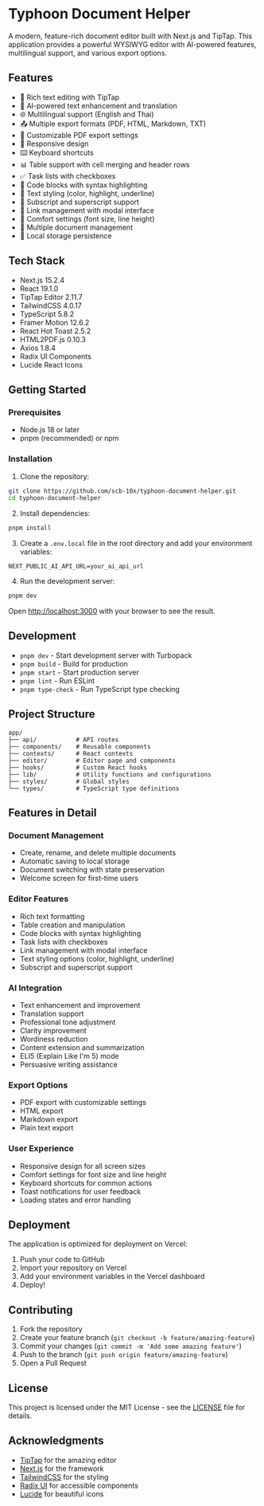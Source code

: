 # Typhoon Document Helper

A modern, feature-rich document editor built with Next.js and TipTap. This application provides a powerful WYSIWYG editor with AI-powered features, multilingual support, and various export options.

## Features

- 📝 Rich text editing with TipTap
- 🤖 AI-powered text enhancement and translation
- 🌐 Multilingual support (English and Thai)
- 📤 Multiple export formats (PDF, HTML, Markdown, TXT)
- 🎨 Customizable PDF export settings
- 📱 Responsive design
- ⌨️ Keyboard shortcuts
- 📊 Table support with cell merging and header rows
- ✅ Task lists with checkboxes
- 🎯 Code blocks with syntax highlighting
- 🎨 Text styling (color, highlight, underline)
- 📝 Subscript and superscript support
- 🔗 Link management with modal interface
- 📏 Comfort settings (font size, line height)
- 📄 Multiple document management
- 💾 Local storage persistence

## Tech Stack

- Next.js 15.2.4
- React 19.1.0
- TipTap Editor 2.11.7
- TailwindCSS 4.0.17
- TypeScript 5.8.2
- Framer Motion 12.6.2
- React Hot Toast 2.5.2
- HTML2PDF.js 0.10.3
- Axios 1.8.4
- Radix UI Components
- Lucide React Icons

## Getting Started

### Prerequisites

- Node.js 18 or later
- pnpm (recommended) or npm

### Installation

1. Clone the repository:
```bash
git clone https://github.com/scb-10x/typhoon-document-helper.git
cd typhoon-document-helper
```

2. Install dependencies:
```bash
pnpm install
```

3. Create a `.env.local` file in the root directory and add your environment variables:
```env
NEXT_PUBLIC_AI_API_URL=your_ai_api_url
```

4. Run the development server:
```bash
pnpm dev
```

Open [http://localhost:3000](http://localhost:3000) with your browser to see the result.

## Development

- `pnpm dev` - Start development server with Turbopack
- `pnpm build` - Build for production
- `pnpm start` - Start production server
- `pnpm lint` - Run ESLint
- `pnpm type-check` - Run TypeScript type checking

## Project Structure

```
app/
├── api/           # API routes
├── components/    # Reusable components
├── contexts/      # React contexts
├── editor/        # Editor page and components
├── hooks/         # Custom React hooks
├── lib/           # Utility functions and configurations
├── styles/        # Global styles
└── types/         # TypeScript type definitions
```

## Features in Detail

### Document Management
- Create, rename, and delete multiple documents
- Automatic saving to local storage
- Document switching with state preservation
- Welcome screen for first-time users

### Editor Features
- Rich text formatting
- Table creation and manipulation
- Code blocks with syntax highlighting
- Task lists with checkboxes
- Link management with modal interface
- Text styling options (color, highlight, underline)
- Subscript and superscript support

### AI Integration
- Text enhancement and improvement
- Translation support
- Professional tone adjustment
- Clarity improvement
- Wordiness reduction
- Content extension and summarization
- ELI5 (Explain Like I'm 5) mode
- Persuasive writing assistance

### Export Options
- PDF export with customizable settings
- HTML export
- Markdown export
- Plain text export

### User Experience
- Responsive design for all screen sizes
- Comfort settings for font size and line height
- Keyboard shortcuts for common actions
- Toast notifications for user feedback
- Loading states and error handling

## Deployment

The application is optimized for deployment on Vercel:

1. Push your code to GitHub
2. Import your repository on Vercel
3. Add your environment variables in the Vercel dashboard
4. Deploy!

## Contributing

1. Fork the repository
2. Create your feature branch (`git checkout -b feature/amazing-feature`)
3. Commit your changes (`git commit -m 'Add some amazing feature'`)
4. Push to the branch (`git push origin feature/amazing-feature`)
5. Open a Pull Request

## License

This project is licensed under the MIT License - see the [LICENSE](LICENSE) file for details.

## Acknowledgments

- [TipTap](https://tiptap.dev/) for the amazing editor
- [Next.js](https://nextjs.org/) for the framework
- [TailwindCSS](https://tailwindcss.com/) for the styling
- [Radix UI](https://www.radix-ui.com/) for accessible components
- [Lucide](https://lucide.dev/) for beautiful icons
